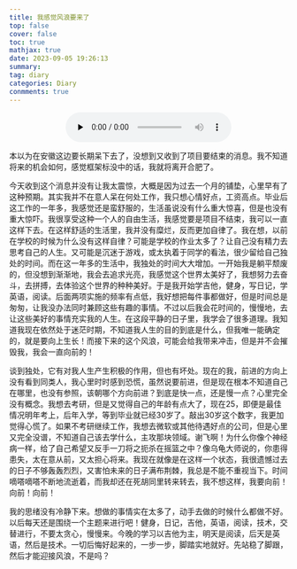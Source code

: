 ```yaml
---
title: 我感觉风浪要来了
top: false
cover: false
toc: true
mathjax: true
date: 2023-09-05 19:26:13
summary:
tag: diary
categories: Diary
conmments: true
---
```


<audio id="audio" controls="" preload="none" style="clear:both;display:block;margin:auto">
      <source id="mp3" src="/img/记录会.mp3">
</audio>





本以为在安徽这边要长期呆下去了，没想到又收到了项目要结束的消息。我不知道将来的机会如何，感觉框架标没中的话，我就将离开合肥了。

今天收到这个消息并没有让我太震惊，大概是因为过去一个月的铺垫，心里早有了这种预期。其实我并不在意人呆在何处工作，我只想心情好点，工资高点。毕业后这工作的一年多，我感觉还是蛮舒服的，生活虽说没有什么重大惊喜，但是也没有重大惊吓。我很享受这种一个人的自由生活，我感觉要是项目不结束，我可以一直这样下去。在这样舒适的生活里，我并没有糜烂，反而更加自律了。我在想，以前在学校的时候为什么没有这样自律？可能是学校的作业太多了？让自己没有精力去思考自己的人生。又可能是沉迷于游戏，或太执着于同学的看法，很少留给自己独处的时间。而在这一年多的生活中，我独处的时间大大增加。一开始我是躺平颓废的，但没想到渐渐地，我会去追求光亮，我感觉这个世界太美好了，我想努力去奋斗，去拼搏，去体验这个世界的种种美好。于是我开始学吉他，健身，写日记，学英语，阅读。后面两项实施的频率有点低，我好想把每件事都做好，但是时间总是匆匆，让我没办法同时兼顾这些有趣的事情。不过以后我会花时间的，慢慢地，去让这些美好的事情充实我的人生。在这段平静的日子里，我学会了很多道理。我知道我现在依然处于迷茫时期，不知道我人生的目的到底是什么，但我唯一能确定的，就是要向上生长！而接下来的这个风浪，可能会给我带来冲击，但是并不会摧毁我，我会一直向前的！

谈到独处，它有对我人生产生积极的作用，但也有坏处。现在的我，前进的方向上没有看到同类人，我心里时时感到恐慌，虽然说要前进，但是现在根本不知道自己在哪里，也没有参照，该朝哪个方向前进？到底是快一点，还是慢一点？心里完全没有概念。我想去考研，但是又觉得自己的年龄有点大了，现在25，即便是最佳情况明年考上，后年入学，等到毕业就已经30岁了。敲出30岁这个数字，我更加觉得心慌了。如果不考研继续工作，我想去微软或其他待遇好点的公司，但是心里又完全没谱，不知道自己该去学什么，主攻那块领域。谢飞啊！为什么你像个神经病一样，给了自己希望又反手一刀将之扼杀在摇篮之中？像乌龟大师说的，你患得患失，太在意从前，又太担心将来。我现在就像是在这样一个状态，我很遗憾过去的日子不够轰轰烈烈，又害怕未来的日子满布荆棘，我总是不能不重视当下。时间嘀嗒嘀嗒不断地流逝着，而我却还在死胡同里转来转去，我不想这样，我要向前！向前！向前！

我的思绪没有冷静下来。想做的事情实在太多了，动手去做的时候什么都做不好。以后每天还是围绕一个主题来进行吧！健身，日记，吉他，英语，阅读，技术，交替进行，不要太贪心，慢慢来。今晚的学习以吉他为主，明天是阅读，后天是英语，然后是技术。一切后悔好起来的，一步一步，脚踏实地就好。先站稳了脚跟，然后才能迎接风浪，不是吗？



